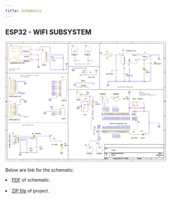 ```yaml
---
title: Schematic
---
```

## ESP32 - WIFI SUBSYSTEM

![Wifi Subsystem](./subfolder/individualSchematic1.jpg)
<br>Below are link for the schematic:
<br><li>[PDF](./subfolder/individualSchematic.pdf) of schematic.</li>
<br><li>[ZIP file](./subfolder/IndividualSchematic.zip) of project.</li>